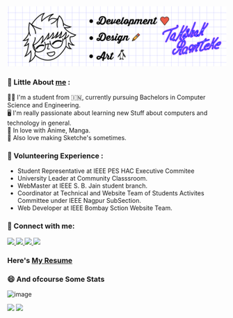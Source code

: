 [![TakshakRamteke](./images/banner.png)](https://takshakramteke.github.io)

### 👏 Little About [me](https://takshakramteke.vercel.app) :

👨‍🎓 I'm a student from :india:, currently pursuing Bachelors in Computer Science and Engineering.<br/>
🖥️ I'm really passionate about learning new Stuff about computers and technology in general.<br/>
💙 In love with Anime, Manga.<br/>
🎨 Also love making Sketche's sometimes.


### 🙌 Volunteering Experience :

- Student Representative at IEEE PES HAC Executive Commitee <br/>
- University Leader at Community Classsroom.<br/>
- WebMaster at IEEE S. B. Jain student branch.<br/>
- Coordinator at Technical and Website Team of Students Activites Committee under IEEE Nagpur SubSection.<br/>
- Web Developer at IEEE Bombay Sction Website Team.<br/>

### 🤙 Connect with me:

<a href="https://twitter.com/TakshakRamteker">
    <img src="https://img.shields.io/badge/twitter-%231DA1F2.svg?&style=for-the-badge&logo=twitter&logoColor=white" />
</a>

<a href="https://dribbble.com/TakshakRamteke">
    <img src="https://img.shields.io/badge/Dribbble-EA4C89?style=for-the-badge&logo=dribbble&logoColor=white" />
</a>

<a href="takshakramteke0708@gmail.com?subject=Hello%20Takshak,">
    <img src="https://img.shields.io/badge/gmail-%23D14836.svg?&style=for-the-badge&logo=gmail&logoColor=white" />
</a>

<a href="https://www.linkedin.com/in/takshak-ramteke-15b840206/">
    <img src="https://img.shields.io/badge/linkedin-%230077B5.svg?&style=for-the-badge&logo=linkedin&logoColor=white" />
</a>

<br/>

### Here's [My Resume](https://drive.google.com/file/d/1RkPKeYdRro9b0eOpbUw2NBgFVNd_KgWa/view?usp=sharing)

### 😄 And ofcourse Some Stats

![image](https://github-readme-stats.vercel.app/api/top-langs/?username=TakshakRamteke&langs_count=8&theme=tokyonight&layout=compact)

<p>
    <img width=48% src="https://github-readme-stats.vercel.app/api?username=TakshakRamteke&show_icons=true&theme=tokyonight" />
    <img width=48% src="https://github-readme-streak-stats.herokuapp.com/?user=TakshakRamteke&theme=tokyonight" />
</p>
